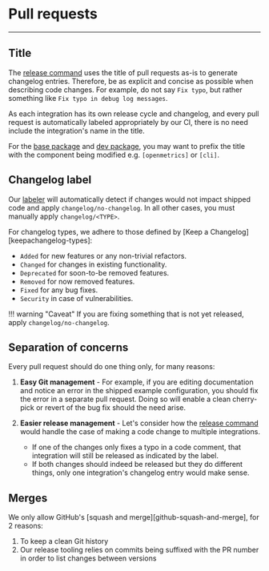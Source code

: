 # Pull requests

-----

## Title

The [release command](../ddev/cli.md#make) uses the title of pull requests as-is to generate changelog entries.
Therefore, be as explicit and concise as possible when describing code changes. For example, do not say `Fix typo`,
but rather something like `Fix typo in debug log messages`.

As each integration has its own release cycle and changelog, and every pull request is automatically labeled
appropriately by our CI, there is no need include the integration's name in the title.

For the [base package](../base/about.md) and [dev package](../ddev/about.md), you may want to prefix the
title with the component being modified e.g. `[openmetrics]` or `[cli]`.

## Changelog label

Our [labeler](../meta/ci.md#labeler) will automatically detect if changes would not impact shipped code and
apply `changelog/no-changelog`. In all other cases, you must manually apply `changelog/<TYPE>`.

For changelog types, we adhere to those defined by [Keep a Changelog][keepachangelog-types]:

- `Added` for new features or any non-trivial refactors.
- `Changed` for changes in existing functionality.
- `Deprecated` for soon-to-be removed features.
- `Removed` for now removed features.
- `Fixed` for any bug fixes.
- `Security` in case of vulnerabilities.

!!! warning "Caveat"
    If you are fixing something that is not yet released, apply `changelog/no-changelog`.

## Separation of concerns

Every pull request should do one thing only, for many reasons:

1. **Easy Git management** - For example, if you are editing documentation and notice an error in the shipped example configuration, you
   should fix the error in a separate pull request. Doing so will enable a clean cherry-pick or revert of the bug fix should the need arise.
1. **Easier release management** - Let's consider how the [release command](../ddev/cli.md#make) would handle the case of
   making a code change to multiple integrations.

    - If one of the changes only fixes a typo in a code comment, that integration will still be released as indicated by the label.
    - If both changes should indeed be released but they do different things, only one integration's changelog entry would make sense.

## Merges

We only allow GitHub's [squash and merge][github-squash-and-merge], for 2 reasons:

1. To keep a clean Git history
1. Our release tooling relies on commits being suffixed with the PR number in order to list changes between versions
